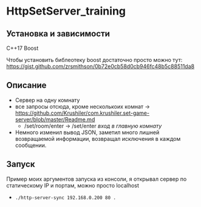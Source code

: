 # HttpSetServer_training

## Установка и зависимости
C++17 Boost

Чтобы установить библеотеку boost достаточно просто можно тут:
  https://gist.github.com/zrsmithson/0b72e0cb58d0cb946fc48b5c88511da8

## Описание
- Сервер на одну комнату
- все запросы отсюда, кроме несколькоих комнат -> https://github.com/Krushiler/com.krushiler.set-game-server/blob/master/Readme.md
   + /set/room/enter -> /set/enter *вход в главную комнату*
- Немного изменил вывод JSON, заметил много лишней возвращаемой информации, возвращал исключения в каждом сообщении.

## Запуск
Пример моих аргументов запуска из консоли, я открывал сервер по статическому IP и портам, можно просто localhost
- `./http-server-sync 192.168.0.200 80 .` 


